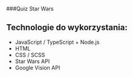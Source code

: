 ###Quiz Star Wars


## Technologie do wykorzystania:
- JavaScript / TypeScript + Node.js
- HTML
- CSS / SCSS
- Star Wars API
- Google Vision API
